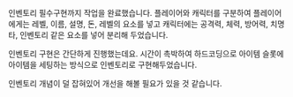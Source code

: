 인벤토리 필수구현까지 작업을 완료했습니다.
플레이어와 캐릭터를 구분하여 플레이어에게는 레벨, 이름, 설명, 돈, 레벨의 요소를 넣고
캐릭터에는 공격력, 체력, 방어력, 치명타, 인벤토리 같은 요소를 넣어 분리해 두었습니다.

인벤토리 구현은 간단하게 진행했는데요.
시간이 촉박하여 하드코딩으로 아이템 슬롯에 아이템을 세팅하는 방식으로 인벤토리로 구현해두었습니다.

인벤토리 개념이 덜 잡혀있어 개선을 해볼 필요가 있을 것 같습니다.
